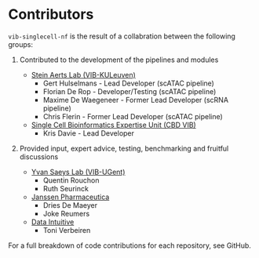 # Contributors

`vib-singlecell-nf` is the result of a collabration between the following groups:

1) Contributed to the development of the pipelines and modules
    - [Stein Aerts Lab (VIB-KULeuven)](https://www.aertslab.org/)
        - Gert Hulselmans - Lead Developer (scATAC pipeline)
        - Florian De Rop - Developer/Testing (scATAC pipeline)
        - Maxime De Waegeneer - Former Lead Developer (scRNA pipeline)
        - Chris Flerin - Former Lead Developer (scATAC pipeline)
    - [Single Cell Bioinformatics Expertise Unit (CBD VIB)](https://cbd.vib.be/research/expertise-units/bioinformatics/)
        - Kris Davie - Lead Developer

2) Provided input, expert advice, testing, benchmarking and fruitful discussions
    - [Yvan Saeys Lab (VIB-UGent)](https://www.irc.ugent.be/index.php?id=yvansaeyshome&_p=)
        - Quentin Rouchon
        - Ruth Seurinck
    - [Janssen Pharmaceutica](https://www.janssen.com/belgium/)
        - Dries De Maeyer
        - Joke Reumers
    - [Data Intuitive](http://www.data-intuitive.com/)
        - Toni Verbeiren


For a full breakdown of code contributions for each repository, see GitHub.

